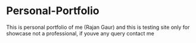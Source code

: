 # Personal-Portfolio
This is personal portfolio of me (Rajan Gaur) and this is testing site only for showcase not a professional, if youve any query contact me
